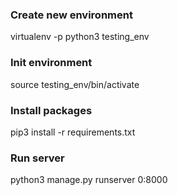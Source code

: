 ### Create new environment
virtualenv -p python3 testing_env 

### Init environment
source testing_env/bin/activate   

### Install packages
pip3 install -r requirements.txt

### Run server
python3 manage.py runserver 0:8000